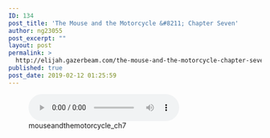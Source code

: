 ```yaml
---
ID: 134
post_title: 'The Mouse and the Motorcycle &#8211; Chapter Seven'
author: ng23055
post_excerpt: ""
layout: post
permalink: >
  http://elijah.gazerbeam.com/the-mouse-and-the-motorcycle-chapter-seven
published: true
post_date: 2019-02-12 01:25:59
---
```

<!-- wp:podcasting/podcast {"id":135} -->
<figure class="wp-block-podcasting-podcast podcast-135"><audio controls src="http://elijah.gazerbeam.com/wp-content/uploads/2019/02/mouseandthemotorcycle_ch7.mp3"></audio><figcaption>mouseandthemotorcycle_ch7</figcaption></figure>
<!-- /wp:podcasting/podcast -->